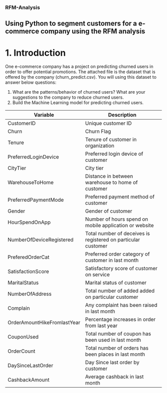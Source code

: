 ### RFM-Analysis
## Using Python to segment customers for a e-commerce company using the RFM analysis
# 1. Introduction
One e-commerce company has a project on predicting churned users in order to offer potential promotions.
The attached file is the dataset that is offered by the company (churn_predict.csv). You will using this dataset to answer below questions:
1. What are the patterns/behavior of churned users? What are your suggestions to the company to reduce churned users.
2. Build the Machine Learning model for predicting churned users.

| Variable | Description |
| --- | --- |
| CustomerID | Unique customer ID |
| Churn | Churn Flag |
| Tenure | Tenure of customer in organization |
| PreferredLoginDevice | Preferred login device of customer |
| CityTier | City tier |
| WarehouseToHome | Distance in between warehouse to home of customer |
| PreferredPaymentMode | Preferred payment method of customer |
| Gender | Gender of customer |
| HourSpendOnApp | Number of hours spend on mobile application or website |
| NumberOfDeviceRegistered | Total number of deceives is registered on particular customer |
| PreferedOrderCat | Preferred order category of customer in last month |
| SatisfactionScore | Satisfactory score of customer on service |
| MaritalStatus | Marital status of customer |
| NumberOfAddress | Total number of added added on particular customer |
| Complain | Any complaint has been raised in last month |
| OrderAmountHikeFromlastYear | Percentage increases in order from last year |
| CouponUsed | Total number of coupon has been used in last month |
| OrderCount | Total number of orders has been places in last month |
| DaySinceLastOrder | Day Since last order by customer |
| CashbackAmount | Average cashback in last month |
